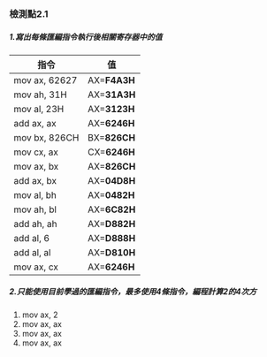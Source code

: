 ### 檢測點2.1

##### 1.寫出每條匯編指令執行後相關寄存器中的值

| 指令            | 值           |
| --------------- | ------------ |
| mov   ax, 62627 | AX=**F4A3H** |
| mov   ah, 31H   | AX=**31A3H** |
| mov   al, 23H   | AX=**3123H** |
| add   ax, ax    | AX=**6246H** |
| mov   bx, 826CH | BX=**826CH** |
| mov   cx, ax    | CX=**6246H** |
| mov   ax, bx    | AX=**826CH** |
| add   ax, bx    | AX=**04D8H** |
| mov   al, bh    | AX=**0482H** |
| mov   ah, bl    | AX=**6C82H** |
| add   ah, ah    | AX=**D882H** |
| add   al, 6     | AX=**D888H** |
| add   al, al    | AX=**D810H** |
| mov   ax, cx    | AX=**6246H** |

##### 2.只能使用目前學過的匯編指令，最多使用4條指令，編程計算2的4次方

1. mov   ax, 2
2. mov   ax, ax
3. mov   ax, ax
4. mov   ax, ax

